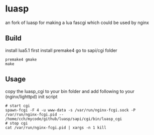 luasp
=====

an fork of luasp for making a lua fascgi which could be used by nginx

## Build
install lua5.1 first
install premake4
go to sapi/cgi folder
```
premake4 gmake
make
```

## Usage
copy the luasp_cgi to your bin folder and add following to your (nginx/lighttpd) init script
```
# start cgi
spawn-fcgi -F 4 -u www-data -s /var/run/nginx-fcgi.sock -P /var/run/nginx-fcgi.pid -- /home/cch/mycode/github/luasp/sapi/cgi/bin/luasp_cgi
# stop cgi
cat /var/run/nginx-fcgi.pid | xargs -n 1 kill
```

